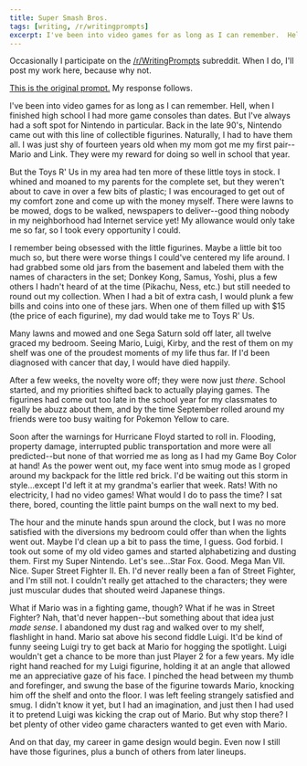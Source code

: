 ```yaml
---
title: Super Smash Bros.
tags: [writing, /r/writingprompts]
excerpt: I've been into video games for as long as I can remember.  Hell, when I finished high school I had more game consoles than dates.  But I've always had a soft spot for Nintendo in particular.  Back in the late 90's, Nintendo came out with this line of collectible figurines.  Naturally, I had to have them all.  I was just shy of fourteen years old when my mom got me my first pair--Mario and Link.  They were my reward for doing so well in school that year.
---
```


Occasionally I participate on the [/r/WritingPrompts](http://www.reddit.com/r/WritingPrompts/) subreddit.  When I do, I'll post my work here, because why not.

[This is the original prompt.](http://www.reddit.com/r/WritingPrompts/comments/2sbwoh/wp_pick_a_videogame_with_almost_no_story_behind/)  My response follows.

I've been into video games for as long as I can remember.  Hell, when I finished high school I had more game consoles than dates.  But I've always had a soft spot for Nintendo in particular.  Back in the late 90's, Nintendo came out with this line of collectible figurines.  Naturally, I had to have them all.  I was just shy of fourteen years old when my mom got me my first pair--Mario and Link.  They were my reward for doing so well in school that year.

But the Toys R' Us in my area had ten more of these little toys in stock.  I whined and moaned to my parents for the complete set, but they weren't about to cave in over a few bits of plastic; I was encouraged to get out of my comfort zone and come up with the money myself.  There were lawns to be mowed, dogs to be walked, newspapers to deliver--good thing nobody in my neighborhood had Internet service yet!  My allowance would only take me so far, so I took every opportunity I could.

I remember being obsessed with the little figurines.  Maybe a little bit too much so, but there were worse things I could've centered my life around.  I had grabbed some old jars from the basement and labeled them with the names of characters in the set; Donkey Kong, Samus, Yoshi, plus a few others I hadn't heard of at the time (Pikachu, Ness, etc.) but still needed to round out my collection.  When I had a bit of extra cash, I would plunk a few bills and coins into one of these jars.  When one of them filled up with $15 (the price of each figurine), my dad would take me to Toys R' Us.

Many lawns and mowed and one Sega Saturn sold off later, all twelve graced my bedroom.  Seeing Mario, Luigi, Kirby, and the rest of them on my shelf was one of the proudest moments of my life thus far.  If I'd been diagnosed with cancer that day, I would have died happily.

After a few weeks, the novelty wore off; they were now just *there*.  School started, and my priorities shifted back to actually playing games.  The figurines had come out too late in the school year for my classmates to really be abuzz about them, and by the time September rolled around my friends were too busy waiting for Pokemon Yellow to care.

Soon after the warnings for Hurricane Floyd started to roll in.  Flooding, property damage, interrupted public transportation and more were all predicted--but none of that worried me as long as I had my Game Boy Color at hand!  As the power went out, my face went into smug mode as I groped around my backpack for the little red brick.  I'd be waiting out this storm in style...except I'd left it at my grandma's earlier that week.  Rats!  With no electricity, I had no video games!  What would I do to pass the time?  I sat there, bored, counting the little paint bumps on the wall next to my bed.

The hour and the minute hands spun around the clock, but I was no more satisfied with the diversions my bedroom could offer than when the lights went out.  Maybe I'd clean up a bit to pass the time, I guess.  God forbid.  I took out some of my old video games and started alphabetizing and dusting them.  First my Super Nintendo.  Let's see...Star Fox.  Good.  Mega Man VII.  Nice.  Super Street Fighter II.  Eh.  I'd never really been a fan of Street Fighter, and I'm still not.  I couldn't really get attached to the characters; they were just muscular dudes that shouted weird Japanese things.

What if Mario was in a fighting game, though?  What if he was in Street Fighter?  Nah, that'd never happen--but something about that idea just *made sense*.  I abandoned my dust rag and walked over to my shelf, flashlight in hand.  Mario sat above his second fiddle Luigi.  It'd be kind of funny seeing Luigi try to get back at Mario for hogging the spotlight.  Luigi wouldn't get a chance to be more than just Player 2 for a few years.  My idle right hand reached for my Luigi figurine, holding it at an angle that allowed me an appreciative gaze of his face.  I pinched the head between my thumb and forefinger, and swung the base of the figurine towards Mario, knocking him off the shelf and onto the floor.  I was left feeling strangely satisfied and smug.  I didn't know it yet, but I had an imagination, and just then I had used it to pretend Luigi was kicking the crap out of Mario.  But why stop there?  I bet plenty of other video game characters wanted to get even with Mario.

And on that day, my career in game design would begin.  Even now I still have those figurines, plus a bunch of others from later lineups.